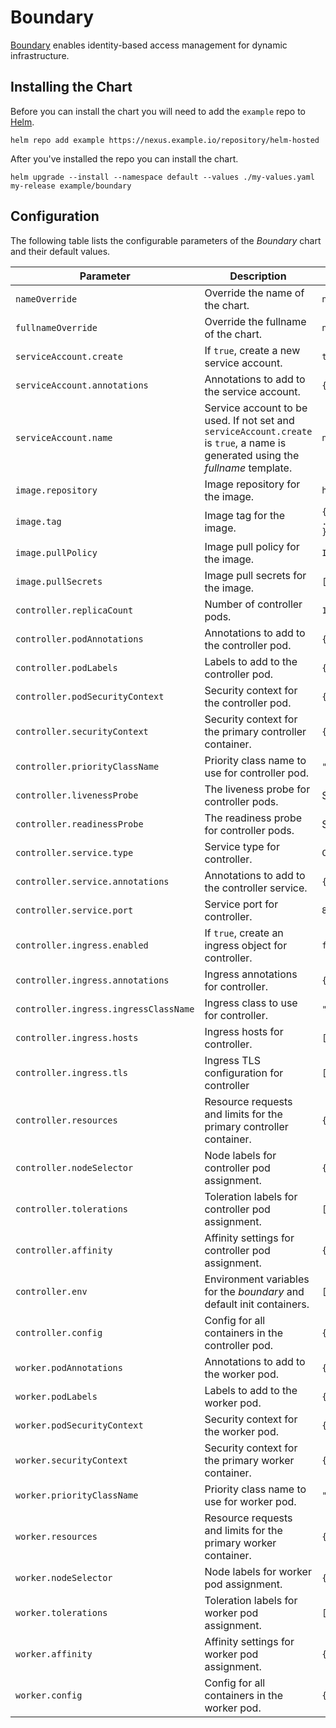 # Boundary

[Boundary](https://boundaryproject.io/) enables identity-based access management for dynamic infrastructure.

## Installing the Chart

Before you can install the chart you will need to add the `example` repo to [Helm](https://helm.sh/).

```shell
helm repo add example https://nexus.example.io/repository/helm-hosted
```

After you've installed the repo you can install the chart.

```shell
helm upgrade --install --namespace default --values ./my-values.yaml my-release example/boundary
```

## Configuration

The following table lists the configurable parameters of the _Boundary_ chart and their default values.

| Parameter                                 | Description                                                                                                                      | Default                             |
| ----------------------------------------- | -------------------------------------------------------------------------------------------------------------------------------- | ----------------------------------- |
| `nameOverride`                            | Override the name of the chart.                                                                                                  | `nil`                               |
| `fullnameOverride`                        | Override the fullname of the chart.                                                                                              | `nil`                               |
| `serviceAccount.create`                   | If `true`, create a new service account.                                                                                         | `true`                              |
| `serviceAccount.annotations`              | Annotations to add to the service account.                                                                                       | `{}`                                |
| `serviceAccount.name`                     | Service account to be used. If not set and `serviceAccount.create` is `true`, a name is generated using the _fullname_ template. | `nil`                               |
| `image.repository`                        | Image repository for the image.                                                                                                  | `hashicorp/boundary`                |
| `image.tag`                               | Image tag for the image.                                                                                                         | `{{ .Chart.AppVersion }}`           |
| `image.pullPolicy`                        | Image pull policy for the image.                                                                                                 | `IfNotPresent`                      |
| `image.pullSecrets`                       | Image pull secrets for the image.                                                                                                | `[]`                                |
| `controller.replicaCount`                 | Number of controller pods.                                                                                                       | `1`                                 |
| `controller.podAnnotations`               | Annotations to add to the controller pod.                                                                                        | `{}`                                |
| `controller.podLabels`                    | Labels to add to the controller pod.                                                                                             | `{}`                                |
| `controller.podSecurityContext`           | Security context for the controller pod.                                                                                         | `{}`                                |
| `controller.securityContext`              | Security context for the primary controller container.                                                                           | `{}`                                |
| `controller.priorityClassName`            | Priority class name to use for controller pod.                                                                                   | `""`                                |
| `controller.livenessProbe`                | The liveness probe for controller pods.                                                                                          | See _values.yaml_                   |
| `controller.readinessProbe`               | The readiness probe for controller pods.                                                                                         | See _values.yaml_                   |
| `controller.service.type`                 | Service type for controller.                                                                                                     | `ClusterIP`                         |
| `controller.service.annotations`          | Annotations to add to the controller service.                                                                                    | `{}`                                |
| `controller.service.port`                 | Service port for controller.                                                                                                     | `80`                                |
| `controller.ingress.enabled`              | If `true`, create an ingress object for controller.                                                                              | `false`                             |
| `controller.ingress.annotations`          | Ingress annotations for controller.                                                                                              | `{}`                                |
| `controller.ingress.ingressClassName`     | Ingress class to use for controller.                                                                                             | `""`                                |
| `controller.ingress.hosts`                | Ingress hosts for controller.                                                                                                    | `[]`                                |
| `controller.ingress.tls`                  | Ingress TLS configuration for controller                                                                                         | `[]`                                |
| `controller.resources`                    | Resource requests and limits for the primary controller container.                                                               | `{}`                                |
| `controller.nodeSelector`                 | Node labels for controller pod assignment.                                                                                       | `{}`                                |
| `controller.tolerations`                  | Toleration labels for controller pod assignment.                                                                                 | `[]`                                |
| `controller.affinity`                     | Affinity settings for controller pod assignment.                                                                                 | `{}`                                |
| `controller.env`                          | Environment variables for the _boundary_ and default init containers.                                                            | `[]`                                |
| `controller.config`                       | Config for all containers in the controller pod.                                                                                 | `{}`                                |
| `worker.podAnnotations`                   | Annotations to add to the worker pod.                                                                                            | `{}`                                |
| `worker.podLabels`                        | Labels to add to the worker pod.                                                                                                 | `{}`                                |
| `worker.podSecurityContext`               | Security context for the worker pod.                                                                                             | `{}`                                |
| `worker.securityContext`                  | Security context for the primary worker container.                                                                               | `{}`                                |
| `worker.priorityClassName`                | Priority class name to use for worker pod.                                                                                       | `""`                                |
| `worker.resources`                        | Resource requests and limits for the primary worker container.                                                                   | `{}`                                |
| `worker.nodeSelector`                     | Node labels for worker pod assignment.                                                                                           | `{}`                                |
| `worker.tolerations`                      | Toleration labels for worker pod assignment.                                                                                     | `[]`                                |
| `worker.affinity`                         | Affinity settings for worker pod assignment.                                                                                     | `{}`                                |
| `worker.config`                           | Config for all containers in the worker pod.                                                                                     | `{}`                                |